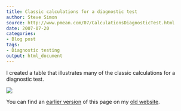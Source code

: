 ```yaml
---
title: Classic calculations for a diagnostic test
author: Steve Simon
source: http://www.pmean.com/07/CalculationsDiagnosticTest.html
date: 2007-07-20
categories:
- Blog post
tags:
- Diagnostic testing
output: html_document
---
```


I created a table that illustrates many of the classic calculations for a diagnostic test.

<!---More--->

![](http://www.pmean.com/new-images/07/CalculationsDiagnosticTest01.gif)

You can find an [earlier version][sim1] of this page on my [old website][sim2].

[sim1]: http://www.pmean.com/07/CalculationsDiagnosticTest.html
[sim2]: http://www.pmean.com
